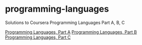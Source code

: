 # programming-languages
Solutions to Coursera Programming Languages Part A, B, C

[Programming Languages, Part A](https://www.coursera.org/learn/programming-languages)
[Programming Languages, Part B](https://www.coursera.org/learn/programming-languages-part-b)
[Programming Languages, Part C](https://www.coursera.org/learn/programming-languages-part-c)
